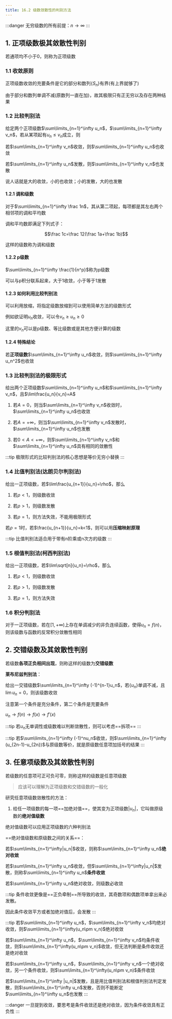 ```yaml
---
title: 16.2 级数敛散性的判别方法
---
```


:::danger
无穷级数的所有前提：$n\to\infty$
:::

## 1. 正项级数极其敛散性判别

若通项均不小于0，则称为正项级数

### 1.1 收敛原则

正项级数收敛的充要条件是它的部分和数列$\{S_n\}$有界(有上界就够了)

由于部分和数列单调不减(原数列一直在加)，故其极限只有正无穷以及存在两种结果

### 1.2 比较判别法

给定两个正项级数$\sum\limits_{n=1}^\infty u_n$，$\sum\limits_{n=1}^\infty v_n$，若从某项起有$u_n\leq v_n$成立，则

若$\sum\limits_{n=1}^\infty v_n$收敛，则$\sum\limits_{n=1}^\infty u_n$也收敛

若$\sum\limits_{n=1}^\infty u_n$发散，则$\sum\limits_{n=1}^\infty v_n$也发散

说人话就是大的收敛，小的也收敛；小的发散，大的也发散

#### 1.2.1 调和级数

对于$\sum\limits_{n=1}^\infty \frac 1n$，其从第二项起，每项都是其左右两个相邻项的调和平均数

调和平均数即满足下列式子：

$$\frac 1c=\frac 12(\frac 1a+\frac 1b)$$

这样的级数称为调和级数

#### 1.2.2 p级数

$\sum\limits_{n=1}^\infty \frac{1}{n^p}$称为p级数

可以与p积分联系起来，大于1收敛，小于等于1发散

#### 1.2.3 如何利用比较判别法

可以利用放缩，将指定级数放缩到可以使用简单方法的级数形式

例如欲证明$u_n$收敛，可以令$v_n\geq u_n\geq 0$

这里的$v_n$可以是p级数、等比级数或是其他方便计算的级数

#### 1.2.4 特殊结论

若**正项级数**$\sum\limits_{n=1}^\infty u_n$收敛，则$\sum\limits_{n=1}^\infty u_n^2$也收敛

### 1.3 比较判别法的极限形式

给出两个正项级数$\sum\limits_{n=1}^\infty u_n$和$\sum\limits_{n=1}^\infty v_n$，且$\lim\frac{u_n}{v_n}=A$

1. 若$A=0$，则当$\sum\limits_{n=1}^\infty v_n$收敛时，$\sum\limits_{n=1}^\infty u_n$也收敛

2. 若$A=+∞$，则当$\sum\limits_{n=1}^\infty v_n$发散时，$\sum\limits_{n=1}^\infty u_n$也发散

3. 若$0<A<+\infty$，则$\sum\limits_{n=1}^\infty v_n$和$\sum\limits_{n=1}^\infty u_n$具有相同的敛散性

:::tip
极限形式的比较判别法的核心思想是等价无穷小替换
:::

### 1.4 比值判别法(达朗贝尔判别法)

给出一正项级数，若$\lim\frac{u_{n+1}}{u_n}=\rho$，那么

1. 若$\rho<1$，则级数收敛

2. 若$\rho>1$，则级数发散

3. 若$\rho=1$，则方法失效，不能用极限形式

若$\rho=1$时，若$\frac{u_{n+1}}{u_n}=k<1$，则可以用**压缩映射原理**

:::tip
比值判别法适合用于带有n阶乘或n次方的级数
:::

### 1.5 根值判别法(柯西判别法)

给出一正项级数，若$\lim\sqrt[n]{u_n}=\rho$，那么

1. 若$\rho<1$，则级数收敛

2. 若$\rho>1$，则级数发散

3. 若$\rho=1$，则方法失效

### 1.6 积分判别法

对于一正项级数，若在$[1,+\infty)$上存在单调减少的非负连续函数，使得$u_n=f(n)$，则该级数与函数的反常积分敛散性相同

## 2. 交错级数及其敛散性判别

若级数**各项正负相间出现**，则称这样的级数为**交错级数**

**莱布尼兹判别法**：

给出一交错级数$\sum\limits_{n=1}^\infty (-1)^{n-1}u_n$，若$\{u_n\}$单调不减，且$\lim u_n=0$，则该级数收敛

注意第一个条件是充分条件，第二个条件是充要条件

$u_n\to f(n)\to f(x)\to f'(x)$

:::tip
若$u_n$无单调性或级数难以判断敛散性，则可以考虑==拆项==
:::

:::tip
若$\sum\limits_{n=1}^\infty (-1)^nu_n$收敛，则$\sum\limits_{n=1}^\infty (u_{2n-1}-u_{2n})$与原级数等价，就是原级数任意项加括号的结果
:::

## 3. 任意项级数及其敛散性判别

若级数的任意项可正可负可零，则称这样的级数是任意项级数

>应该可以理解为正项级数和交错级数的一般化

研究任意项级数敛散性的方法：

1. 给任一项级数的每一项==加绝对值==，使其变为正项级数$|u_n|$，它叫做原级数的**绝对值级数**

绝对值级数可以应用正项级数的六种判别法

==绝对值级数和原级数之间的关系==：

若$\sum\limits_{n=1}^\infty|u_n|$收敛，则称$\sum\limits_{n=1}^\infty u_n$**绝对收敛**

若$\sum\limits_{n=1}^\infty u_n$收敛，但$\sum\limits_{n=1}^\infty|u_n|$发散，则称$\sum\limits_{n=1}^\infty u_n$**条件收敛**

若$\sum\limits_{n=1}^\infty u_n$绝对收敛，则级数必收敛

:::tip
条件收敛更像是==正负牵制==所导致的收敛，其奇数项和偶数项单拿出来必发散。

因此条件收敛平方或者加绝对值后，会发散
:::

:::tip
若$\sum\limits_{n=1}^\infty u_n$，$\sum\limits_{n=1}^\infty v_n$均绝对收敛，则$\sum\limits_{n=1}^\infty(u_n\pm v_n)$绝对收敛

若$\sum\limits_{n=1}^\infty u_n$，$\sum\limits_{n=1}^\infty v_n$均条件收敛，则$\sum\limits_{n=1}^\infty(u_n\pm v_n)$收敛，但无法判断是条件收敛还是绝对收敛

若$\sum\limits_{n=1}^\infty u_n$，$\sum\limits_{n=1}^\infty v_n$一个绝对收敛，另一个条件收敛，则$\sum\limits_{n=1}^\infty(u_n\pm v_n)$条件收敛

若$\sum\limits_{n=1}^\infty |u_n|$发散，且是用比值判别法和根值判别法判定发散，则$\sum\limits_{n=1}^\infty u_n$发散，否则不能断定$\sum\limits_{n=1}^\infty u_n$也发散
:::

:::danger
一旦提到收敛，要思考是条件收敛还是绝对收敛，因为条件收敛具有正负性
:::





